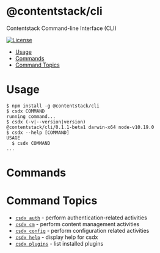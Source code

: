 @contentstack/cli
===

Contentstack Command-line Interface (CLI)

[![License](https://img.shields.io/npm/l/cli.svg)](https://github.com/contentstack/contentstack-cli-new/blob/master/package.json)

<!-- toc -->
* [Usage](#usage)
* [Commands](#commands)
* [Command Topics](#command-topics)
<!-- tocstop -->
# Usage
<!-- usage -->
```sh-session
$ npm install -g @contentstack/cli
$ csdx COMMAND
running command...
$ csdx (-v|--version|version)
@contentstack/cli/0.1.1-beta1 darwin-x64 node-v10.19.0
$ csdx --help [COMMAND]
USAGE
  $ csdx COMMAND
...
```
<!-- usagestop -->
# Commands
<!-- commands -->
# Command Topics

* [`csdx auth`](docs/auth.md) - perform authentication-related activities
* [`csdx cm`](docs/cm.md) - perform content management activities
* [`csdx config`](docs/config.md) - perform configuration related activities
* [`csdx help`](docs/help.md) - display help for csdx
* [`csdx plugins`](docs/plugins.md) - list installed plugins

<!-- commandsstop -->
